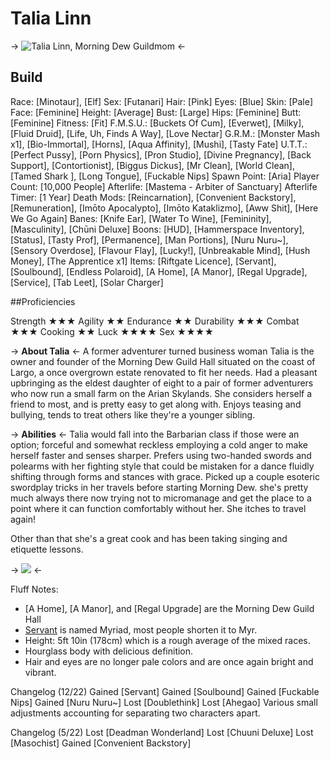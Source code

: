 # Talia Linn
-> ![Talia Linn, Morning Dew Guildmom](https://s.sankakucomplex.com/data/16/12/1612712a1f7382ea41b46fcfd3570d48.jpg?e=1672122129&m=FU74xQGwyKVZrLshVHOHgg) <-

## Build
Race: [Minotaur], [Elf]
Sex: [Futanari]
Hair: [Pink]
Eyes: [Blue]
Skin: [Pale]
Face: [Feminine]
Height: [Average]
Bust: [Large]
Hips: [Feminine]
Butt: [Feminine]
Fitness: [Fit]
F.M.S.U.: [Buckets Of Cum], [Everwet], [Milky], [Fluid Druid], [Life, Uh, Finds A Way], [Love Nectar]
G.R.M.: [Monster Mash x1], [Bio-Immortal], [Horns], [Aqua Affinity], [Mushi], [Tasty Fate]
U.T.T.: [Perfect Pussy], [Porn Physics], [Pron Studio], [Divine Pregnancy], [Back Support], [Contortionist], [Biggus Dickus], [Mr Clean], [World Clean], [Tamed Shark ], [Long Tongue], [Fuckable Nips]
Spawn Point: [Aria]
Player Count: [10,000 People]
Afterlife: [Mastema - Arbiter of Sanctuary]
Afterlife Timer: [1 Year]
Death Mods: [Reincarnation], [Convenient Backstory], [Remuneration], [Imōto Apocalypto], [Imōto Kataklizmo], [Aww Shit], [Here We Go Again]
Banes: [Knife Ear], [Water To Wine], [Femininity], [Masculinity], [Chūni Deluxe]
Boons: [HUD], [Hammerspace Inventory], [Status], [Tasty Prof], [Permanence], [Man Portions], [Nuru Nuru~], [Sensory Overdose], [Flavour Flay], [Lucky!], [Unbreakable Mind], [Hush Money], [The Apprentice x1]
Items: [Riftgate Licence], [Servant], [Soulbound], [Endless Polaroid], [A Home], [A Manor], [Regal Upgrade], [Service], [Tab Leet], [Solar Charger]

##Proficiencies

Strength 
	★★★
Agility
	★★
Endurance
	★★
Durability
	★★★
Combat
	★★★
Cooking
	★★
Luck
	★★★★
Sex
	★★★★

-> **About Talia** <-
A former adventurer turned business woman Talia is the owner and founder of the Morning Dew Guild Hall situated on the coast of Largo, a once overgrown estate renovated to fit her needs. Had a pleasant upbringing as the eldest daughter of eight to a pair of former adventurers who now run a small farm on the Arian Skylands. She considers herself a friend to most, and is pretty easy to get along with. Enjoys teasing and bullying, tends to treat others like they're a younger sibling.

-> **Abilities** <-
Talia would fall into the Barbarian class if those were an option; forceful and somewhat reckless employing a cold anger to make herself faster and senses sharper. Prefers using two-handed swords and polearms with her fighting style that could be mistaken for a dance fluidly shifting through forms and stances with grace. Picked up a couple esoteric swordplay tricks in her travels before starting Morning Dew. she's pretty much always there now trying not to micromanage and get the place to a point where it can function comfortably without her. She itches to travel again!

Other than that she's a great cook and has been taking singing and etiquette lessons.

-> ![](https://s.sankakucomplex.com/data/45/56/4556dc1cee54073d427c0b9674d5fd28.png?e=1672161365&m=j3cscUSzjR9wQiMGs4bTrQ) <-

Fluff Notes:
- [A Home], [A Manor], and [Regal Upgrade] are the Morning Dew Guild Hall
- [Servant](https://rentry.co/MyrO) is named Myriad, most people shorten it to Myr.
- Height: 5ft 10in (178cm) which is a rough average of the mixed races.
- Hourglass body with delicious definition.
- Hair and eyes are no longer pale colors and are once again bright and vibrant.

Changelog (12/22)
Gained [Servant]
Gained [Soulbound]
Gained [Fuckable Nips]
Gained [Nuru Nuru~]
Lost [Doublethink]
Lost [Ahegao]
Various small adjustments accounting for separating two characters apart.

Changelog (5/22)
Lost [Deadman Wonderland]
Lost [Chuuni Deluxe]
Lost [Masochist]
Gained [Convenient Backstory]